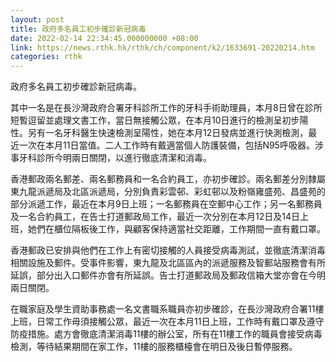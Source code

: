 ```yaml
---
layout: post
title: 政府多名員工初步確診新冠病毒
date: 2022-02-14 22:34:45.000000000 +08:00
link: https://news.rthk.hk/rthk/ch/component/k2/1633691-20220214.htm
categories: rthk
---
```


政府多名員工初步確診新冠病毒。

其中一名是在長沙灣政府合署牙科診所工作的牙科手術助理員，本月8日曾在診所短暫逗留並處理文書工作，當日無接觸公眾，在本月10日進行的檢測呈初步陽性。另有一名牙科醫生快速檢測呈陽性，她在本月12日發病並進行快測檢測，最近一次在本月11日當值。二人工作時有戴適當個人防護裝備，包括N95呼吸器。涉事牙科診所今明兩日關閉，以進行徹底清潔和消毒。

香港郵政兩名郵差、兩名郵務員和一名合約員工，亦初步確診。兩名郵差分別隸屬東九龍派遞局及北區派遞局，分別負責彩雲邨、彩虹邨以及粉嶺雍盛苑、昌盛苑的部分派遞工作，最近在本月9日上班；一名郵務員在空郵中心工作；另一名郵務員及一名合約員工，在告士打道郵政局工作，最近一次分別在本月12日及14日上班，她們在櫃位隔板後工作，與顧客保持適當社交距離，工作期間一直有戴口罩。

香港郵政已安排與他們在工作上有密切接觸的人員接受病毒測試，並徹底清潔消毒相關設施及郵件。受事件影響，東九龍及北區區內的派遞服務及智郵站服務會有所延誤，部分出入口郵件亦會有所延誤。告士打道郵政局及郵政信箱大堂亦會在今明兩日關閉。

在職家庭及學生資助事務處一名文書職系職員亦初步確診，在長沙灣政府合署11樓上班，日常工作毋須接觸公眾，最近一次在本月11日上班，工作時有戴口罩及遵守防疫措施。處方會徹底清潔消毒11樓的辦公室，所有在11樓工作的職員會接受病毒檢測，等待結果期間在家工作，11樓的服務櫃檯會在明日及後日暫停服務。
